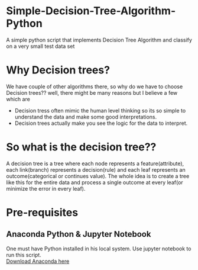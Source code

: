# Simple-Decision-Tree-Algorithm-Python
A simple python script that implements Decision Tree Algorithm and classify on a very small test data set

# Why Decision trees?
We have couple of other algorithms there, so why do we have to choose Decision trees??
well, there might be many reasons but I believe a few which are
- Decision tress often mimic the human level thinking so its so simple to understand the data and make some good interpretations.
- Decision trees actually make you see the logic for the data to interpret.

# So what is the decision tree??
A decision tree is a tree where each node represents a feature(attribute), each link(branch) represents a decision(rule) and each leaf represents an outcome(categorical or continues value).
The whole idea is to create a tree like this for the entire data and process a single outcome at every leaf(or minimize the error in every leaf).

# Pre-requisites

## Anaconda Python & Jupyter Notebook

One must have Python installed in his local system. Use jupyter notebook to run this script.   
[Download Anaconda here](https://www.anaconda.com/products/individual)  

